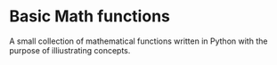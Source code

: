 # Basic Math functions

A small collection of mathematical functions written in Python with the purpose of illiustrating concepts.
